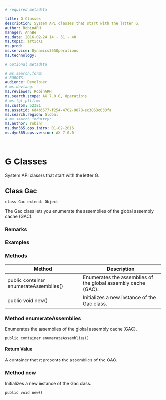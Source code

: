 ```yaml
---
# required metadata

title: G Classes
description: System API classes that start with the letter G.
author: RobinARH
manager: AnnBe
ms.date: 2016-02-24 14 - 31 - 40
ms.topic: article
ms.prod: 
ms.service: Dynamics365Operations
ms.technology: 

# optional metadata

# ms.search.form: 
# ROBOTS: 
audience: Developer
# ms.devlang: 
ms.reviewer: RobinARH
ms.search.scope: AX 7.0.0, Operations
# ms.tgt_pltfrm: 
ms.custom: 52381
ms.assetid: 6d4b3577-f254-4702-9878-ec3863c033fa
ms.search.region: Global
# ms.search.industry: 
ms.author: robinr
ms.dyn365.ops.intro: 01-02-2016
ms.dyn365.ops.version: AX 7.0.0

---
```


# G Classes

System API classes that start with the letter G.

Class Gac
---------

    class Gac extends Object

The Gac class lets you enumerate the assemblies of the global assembly cache (GAC).

### Remarks

### Examples

### Methods

| Method                                 | Description                                                   |
|----------------------------------------|---------------------------------------------------------------|
| public container enumerateAssemblies() | Enumerates the assemblies of the global assembly cache (GAC). |
| public void new()                      | Initializes a new instance of the Gac class.                  |

### Method enumerateAssemblies

Enumerates the assemblies of the global assembly cache (GAC).

    public container enumerateAssemblies()

#### Return Value

A container that represents the assemblies of the GAC.

### Method new

Initializes a new instance of the Gac class.

    public void new()

